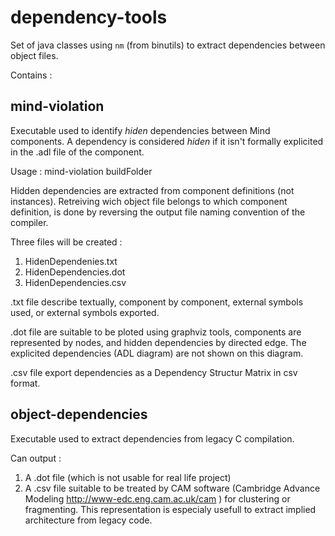 dependency-tools
================

Set of java classes using `nm` (from binutils) to extract dependencies between object files.

Contains :

mind-violation
--------------

Executable used to identify *hiden* dependencies between Mind components.
A dependency is considered *hiden* if it isn't formally explicited in the .adl file of the component.

Usage :
mind-violation buildFolder


Hidden dependencies are extracted from component definitions (not instances).
Retreiving wich object file belongs to which component definition, is done by reversing the output file naming convention of the compiler.

Three files will be created :

1. HidenDependenies.txt
2. HidenDependencies.dot
3. HidenDependencies.csv

.txt file describe textually, component by component, external symbols used, or external symbols exported.

.dot file are suitable to be ploted using graphviz tools, components are represented by nodes, and hidden dependencies by directed edge. The explicited dependencies (ADL diagram) are not shown on this diagram.

.csv file export dependencies as a Dependency Structur Matrix in csv format.


object-dependencies
-------------------

Executable used to extract dependencies from legacy C compilation.

Can output :
1. A .dot file (which is not usable for real life project)
2. A .csv file suitable to be treated by CAM software (Cambridge Advance Modeling http://www-edc.eng.cam.ac.uk/cam ) for clustering or fragmenting. This representation is especialy usefull to extract implied architecture from legacy code.